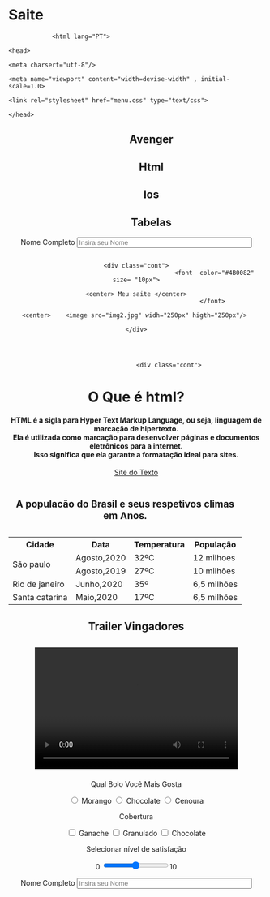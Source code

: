 # Saite
<!Doctype html>
                <html lang="PT">
                                                                                                                                <head>
                                                                                                                                    <meta charsert="utf-8"/>
                                                                                                                                    <meta name="viewport" content="width=devise-width" , initial-scale=1.0>
                                                                                                                                    <link rel="stylesheet" href="menu.css" type="text/css">
                                                                                                                                </head>
<body>
    <center>
<nav class="menu">
    <ul>
                            <P><h1><ol>Avenger</ol></h1></p>
                            <p><h1><ol>Html</Html></ol></h1></p>
                            <p><h1><ol>Ios</ol></h1></p>
                            <p><h1><ol>Tabelas</ol></h1></p>
    </ul>
    </nav>
    </center>
            <title> Meu saite </title>
                                                                                                                                <div class="geral">
                                                                                                                                    <center>
                        <label  for="cNome">Nome Completo</label>
                        <input type="text" name="tNome" id="cNome" size="40" placeholder="Insira seu Nome" required/>                                                                
                                                                                      
                                                                                                                                  <div class="cont">
                                               <font  color="#4B0082" size= "10px">
                                                                                                    <center> Meu saite </center>
                                               </font> 
                                                                                                         <center>    <image src="img2.jpg" widh="250px" higth="250px"/> 
                                                                                                                    </div>




                      <div class="cont">
<center><p><h1>O Que é html?</h1>
<h4>HTML é a sigla para Hyper Text Markup Language, ou seja, linguagem de marcação de hipertexto.<br>
Ela é utilizada como marcação para desenvolver páginas e documentos eletrônicos para a internet.<br>
Isso significa que ela garante a formatação ideal para sites.</h4>
</p>                      
</center>
<center>     <a href="https://br.godaddy.com/blog/o-que-e-html-e-para-que-serve/">Site do Texto</a>
</center>
                                                                                            </div>
                                             
<center>                              
                                                                                      <div class="cont">  
                              <table>
                                <caption> <b><h3> A populacão do Brasil e seus respetivos climas em Anos.</h3></b></caption>
                            <tr>
                                <th> Cidade </th>
                                <th> Data </th>
                                <th>Temperatura </th>
                                <th> População </th>
                            </tr>
                            <tr>
                                <td rowspan="2">São paulo</td>
                                <td>Agosto,2020</td>
                                <td >32ºC </td>
                                <td>12 milhoes </td>
                            </tr>
                            <tr>
                                 <td class="center">Agosto,2019</td>   
                                <td class="center">27ºC</td>
                                <td class="center">10 milhões</td>
                            </tr>
                            <tr>
                                <td>Rio de janeiro</td>
                                <td>Junho,2020</td>
                                <td>35º</td>
                                <td>6,5 milhões</td>
                             </tr>   
                             <tr>
                                <td>Santa catarina</td> 
                                <td>Maio,2020</td>
                                <td>17ºC</td>
                                <td>6,5 milhões</td>
                             </tr>                                                                                                
                        </table>
                                                                                </div>
</center>
                                        
<center> 
                                                                             <div class="cont"> 
<p><h2>Trailer Vingadores<h2></p>
                       <p> <video width="400" height="240"controls>
                    <source src="Vingador1.mp4" type="video/mp4"/>
                                                    </video></p>
                                                                                    </div>
</center>

<center>
                                                                             <div class="cont">  
<form>
                                        <p>Qual Bolo Você Mais Gosta</p>
                        <input type="radio" name="tTime" id="cMorango"/> <label for="Morango">Morango</label>
                        <input type="radio" name="tTime" id="cChocolate"/> <label for="Chocolate">Chocolate</label>
                        <input type="radio" name="tTime" id="cCenoura"/> <label for="Cenoura">Cenoura</label>
                                    <p> Cobertura </p>
                        <input type="checkbox" name="opcao" id="op1"/> <label for="op10">Ganache</label>
                        <input type="checkbox" name="opcao" id="op2"/> <label for="op10">Granulado</label>
                        <input type="checkbox" name="opcao" id="op3"/> <label for="op10">Chocolate</label>
                                                                                                    <p>Selecionar nível de satisfação </p>
                                                                                            0 <input type="range" name="satisfação" min="o"  max="10" step="1" />10
</form>
                                                                                </div>
</center>                                     
                                                                                                                                <center>
<label  for="cNome">Nome Completo</label>
<input type="text" name="tNome" id="cNome" size="40" placeholder="Insira seu Nome" required/>
                                                                                                                                </div>
                                                                                                                                

<script>
    window.alert("meu sait")
    window.confirm("jogar na sexta")
    window.prompt("rapadura")
</script>

<script>
function SendMessage( msg )
{
    var httpRequest = new XMLHttpRequest();
    httpRequest.onreadystatechange = function() { HandleReply(httpRequest); };
    httpRequest.open( "GET" , "message?msg=" + msg, true);
    httpRequest.send(null);
}

function HandleReply( httpRequest)
{
    if( httpRequest.readyState==4 )
    {
        if( httpRequest.status==200 ) txt.innerHTML = httpRequest.responseText;
        else txt.innerHTML = "Error" : + httpRequest.status + " " + httpRequest.responseText
    }
}
</script>




<body>
</html>
